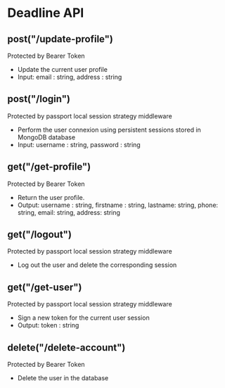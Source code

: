 # Deadline API 

## post("/update-profile")
Protected by Bearer Token
* Update the current user profile
* Input: email : string, address : string

## post("/login")
Protected by passport local session strategy middleware
* Perform the user connexion using persistent sessions stored in MongoDB database 
* Input: username : string, password : string

## get("/get-profile")
Protected by Bearer Token
* Return the user profile.
* Output: username : string, firstname : string, lastname: string, phone: string, email: string, address: string

## get("/logout")
Protected by passport local session strategy middleware
* Log out the user and delete the corresponding session 

## get("/get-user")
Protected by passport local session strategy middleware
* Sign a new token for the current user session
* Output: token : string

## delete("/delete-account")
Protected by Bearer Token
* Delete the user in the database
